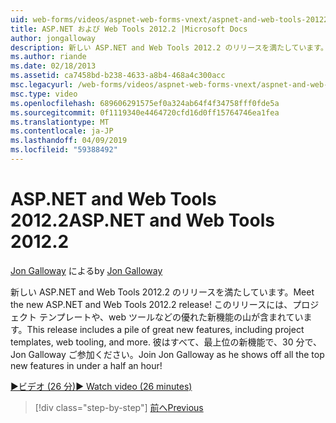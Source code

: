 ```yaml
---
uid: web-forms/videos/aspnet-web-forms-vnext/aspnet-and-web-tools-20122
title: ASP.NET および Web Tools 2012.2 |Microsoft Docs
author: jongalloway
description: 新しい ASP.NET and Web Tools 2012.2 のリリースを満たしています。 このリリースには、プロジェクト テンプレートや、web ツールなどの優れた新機能の山が含まれています。 Jo.
ms.author: riande
ms.date: 02/18/2013
ms.assetid: ca7458bd-b238-4633-a8b4-468a4c300acc
msc.legacyurl: /web-forms/videos/aspnet-web-forms-vnext/aspnet-and-web-tools-20122
msc.type: video
ms.openlocfilehash: 689606291575ef0a324ab64f4f34758fff0fde5a
ms.sourcegitcommit: 0f1119340e4464720cfd16d0ff15764746ea1fea
ms.translationtype: MT
ms.contentlocale: ja-JP
ms.lasthandoff: 04/09/2019
ms.locfileid: "59388492"
---
```

# <a name="aspnet-and-web-tools-20122"></a><span data-ttu-id="26c54-105">ASP.NET and Web Tools 2012.2</span><span class="sxs-lookup"><span data-stu-id="26c54-105">ASP.NET and Web Tools 2012.2</span></span>

<span data-ttu-id="26c54-106">[Jon Galloway](https://github.com/jongalloway) による</span><span class="sxs-lookup"><span data-stu-id="26c54-106">by [Jon Galloway](https://github.com/jongalloway)</span></span>

<span data-ttu-id="26c54-107">新しい ASP.NET and Web Tools 2012.2 のリリースを満たしています。</span><span class="sxs-lookup"><span data-stu-id="26c54-107">Meet the new ASP.NET and Web Tools 2012.2 release!</span></span> <span data-ttu-id="26c54-108">このリリースには、プロジェクト テンプレートや、web ツールなどの優れた新機能の山が含まれています。</span><span class="sxs-lookup"><span data-stu-id="26c54-108">This release includes a pile of great new features, including project templates, web tooling, and more.</span></span> <span data-ttu-id="26c54-109">彼はすべて、最上位の新機能で、30 分で、Jon Galloway ご参加ください。</span><span class="sxs-lookup"><span data-stu-id="26c54-109">Join Jon Galloway as he shows off all the top new features in under a half an hour!</span></span>

[<span data-ttu-id="26c54-110">&#9654;ビデオ (26 分)</span><span class="sxs-lookup"><span data-stu-id="26c54-110">&#9654; Watch video (26 minutes)</span></span>](https://channel9.msdn.com/Blogs/ASP-NET-Site-Videos/aspnet-and-web-tools-20122)

> [!div class="step-by-step"]
> [<span data-ttu-id="26c54-111">前へ</span><span class="sxs-lookup"><span data-stu-id="26c54-111">Previous</span></span>](getting-started-with-the-next-version-of-aspnet.md)
